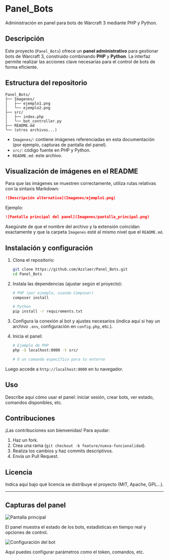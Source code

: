 # Panel_Bots

Administración en panel para bots de Warcraft 3 mediante PHP y Python.

## Descripción

Este proyecto (`Panel_Bots`) ofrece un **panel administrativo** para gestionar bots de Warcraft 3, construido combinando **PHP** y **Python**. La interfaz permite realizar las acciones clave necesarias para el control de bots de forma eficiente.

## Estructura del repositorio

```
Panel_Bots/
├── Imagenes/
│   ├── ejemplo1.png
│   └── ejemplo2.png
├── src/
│   ├── index.php
│   └── bot_controller.py
├── README.md
└── (otros archivos...)
```

- `Imagenes/`: contiene imágenes referenciadas en esta documentación (por ejemplo, capturas de pantalla del panel).
- `src/`: código fuente en PHP y Python.
- `README.md`: este archivo.

## Visualización de imágenes en el README

Para que las imágenes se muestren correctamente, utiliza rutas relativas con la sintaxis Markdown:

```markdown
![Descripción alternativa](Imagenes/ejemplo1.png)
```

Ejemplo:

```markdown
![Pantalla principal del panel](Imagenes/pantalla_principal.png)
```

Asegúrate de que el nombre del archivo y la extensión coincidan exactamente y que la carpeta `Imagenes` esté al mismo nivel que el `README.md`.

## Instalación y configuración

1. Clona el repositorio:

    ```bash
    git clone https://github.com/Azzlaer/Panel_Bots.git
    cd Panel_Bots
    ```

2. Instala las dependencias (ajustar según el proyecto):

    ```bash
    # PHP (por ejemplo, usando Composer)
    composer install

    # Python
    pip install -r requirements.txt
    ```

3. Configura la conexión al bot y ajustes necesarios (indica aquí si hay un archivo `.env`, configuración en `config.php`, etc.).

4. Inicia el panel:

    ```bash
    # Ejemplo de PHP
    php -S localhost:8000 -t src/
    
    # O un comando específico para tu entorno
    ```

Luego accede a `http://localhost:8000` en tu navegador.

## Uso

Describe aquí cómo usar el panel: iniciar sesión, crear bots, ver estado, comandos disponibles, etc.

## Contribuciones

¡Las contribuciones son bienvenidas! Para ayudar:

1. Haz un fork.
2. Crea una rama (`git checkout -b feature/nueva-funcionalidad`).
3. Realiza los cambios y haz commits descriptivos.
4. Envía un Pull Request.

## Licencia

Indica aquí bajo qué licencia se distribuye el proyecto (MIT, Apache, GPL…).

---

## Capturas del panel

![Pantalla principal](Imagenes/pantalla_principal.png)

El panel muestra el estado de los bots, estadísticas en tiempo real y opciones de control.

![Configuración del bot](Imagenes/config_bot.png)

Aquí puedes configurar parámetros como el token, comandos, etc.
